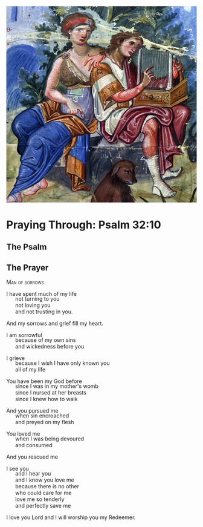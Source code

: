<img class="intro-right" src="../images/art-paris-psalter.jpg">

<style>
  li {list-style-type: none;}
  p + ul {
    margin-top: -18px;
}
</style>

# Praying Through: Psalm 32:10

## The Psalm

## The Prayer

<div style="font-variant: small-caps;">
Man of sorrows
</div>

I have spent much of my life
* not turning to you
* not loving you
* and not trusting in you.

And my sorrows and grief fill my heart.

I am sorrowful
* because of my own sins
* and wickedness before you

I grieve
* because I wish I have only known you
* all of my life

You have been my God before
* since I was in my mother's womb
* since I nursed at her breasts
* since I knew how to walk

And you pursued me
* when sin encroached
* and preyed on my flesh

You loved me
* when I was being devoured
* and consumed

And you rescued me

I see you
* and I hear you
* and I know you love me
* because there is no other
* who could care for me
* love me so tenderly
* and perfectly save me

I love you Lord
and I will worship you
my Redeemer.
